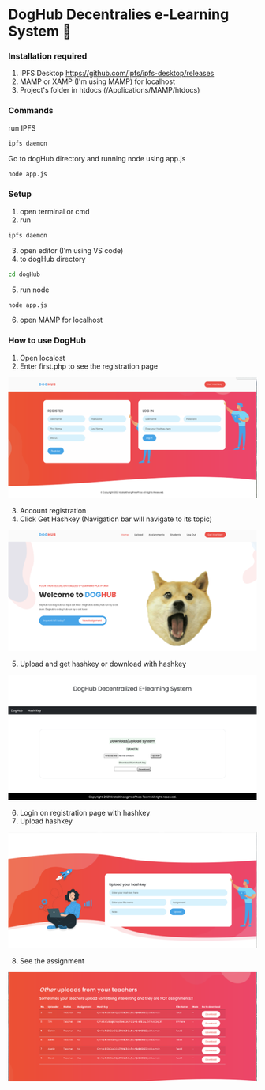 # DogHub Decentralies e-Learning System :tada:

### Installation required 
1. IPFS Desktop https://github.com/ipfs/ipfs-desktop/releases
2. MAMP or XAMP (I'm using MAMP) for localhost
3. Project's folder in htdocs (/Applications/MAMP/htdocs)

### Commands

run IPFS
```bash
ipfs daemon 
```
Go to dogHub directory and running node using app.js
```bash
node app.js
```
### Setup
1. open terminal or cmd
2. run 
```bash
ipfs daemon 
```
3. open editor (I'm using VS code)
4. to dogHub directory
```bash
cd dogHub 
```
5. run node
```bash
node app.js 
```
6. open MAMP for localhost

### How to use DogHub

1. Open localost 
2. Enter first.php to see the registration page

![](assets/images/readme-assets/register.png)

3. Account registration
4. Click Get Hashkey (Navigation bar will navigate to its topic)

![](assets/images/readme-assets/home.png)

5. Upload and get hashkey or download with hashkey

![](assets/images/readme-assets/gethashkey.png)

6. Login on registration page with hashkey
7. Upload hashkey 

![](assets/images/readme-assets/uploadhashkey.png)

8. See the assignment

![](assets/images/readme-assets/uploaded.png)
